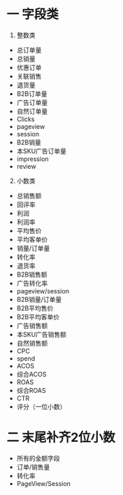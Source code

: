 # 一 字段类
1. 整数类
* 总订单量
* 总销量
* 优惠订单
* 关联销售
* 退货量
* B2B订单量
* 广告订单量
* 自然订单量
* Clicks
* pageview
* session
* B2B销量
* 本SKU广告订单量
* impression
* review

2. 小数类
* 总销售额
* 回评率
* 利润
* 利润率
* 平均售价
* 平均客单价
* 销量/订单量
* 转化率
* 退货率
* B2B销售额
* 广告转化率
* pageview/session
* B2B销量/订单量
* B2B平均售价
* B2B平均客单价
* 广告销售额
* 本SKU广告销售额
* 自然销售额
* CPC
* spend
* ACOS
* 综合ACOS
* ROAS
* 综合ROAS
* CTR
* 评分（一位小数）

# 二 末尾补齐2位小数
 * 所有的金额字段
 * 订单/销售量
 * 转化率
 * PageView/Session